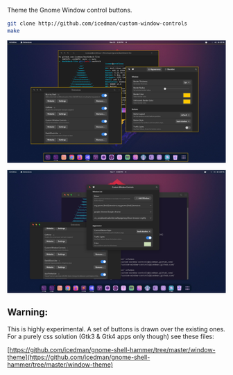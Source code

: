 Theme the Gnome Window control buttons.

```sh
git clone http://github.com/icedman/custom-window-controls
make
```
![Screenshot](https://raw.githubusercontent.com/icedman/custom-window-controls/main/screenshots/Screenshot%20from%202022-11-10%2017-59-19.png)

![Screenshot](https://raw.githubusercontent.com/icedman/custom-window-controls/main/screenshots/Screenshot%20from%202022-11-07%2020-50-36.png)

## Warning:

This is highly experimental. A set of buttons is drawn over the existing ones.
For a purely css solution (Gtk3 & Gtk4 apps only though) see these files:

[https://github.com/icedman/gnome-shell-hammer/tree/master/window-theme](https://github.com/icedman/gnome-shell-hammer/tree/master/window-theme)
